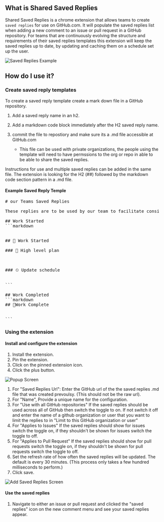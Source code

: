 ## What is Shared Saved Replies

Shared Saved Replies is a chrome extension that allows teams to create `saved replies` for use on GitHub.com. It will populate the saved replies list when adding a new comment to an issue or pull request in a GitHub repository. For teams that are continuously evolving the structure and requirements of their saved replies templates this extension will keep the saved replies up to date, by updating and caching them on a schedule set up the user.

![Saved Replies Example](https://github.com/awright18/SharedSavedReplies/blob/main/src/ChromeExtension/images/main_screen_shot.png)

## How do I use it? 

### Create saved reply templates

To create a saved reply template create a mark down file in a GitHub repository. 

1. Add a saved reply name in an h2. 

1. Add a markdown code block immediately after the H2 saved reply name. 

1. commit the file to repostiory and make sure its a .md file accessible at GitHub.com 
   - This file can be used with private organizations, the people using the template will need to have permssions to the org or repo in able to be able to share the saved replies. 

Instructions for use and multiple saved replies can be added in the same file. The extension is looking for the H2 (##) followed by the markdown code section pattern in a .md file. 

#### Example Saved Reply Temple

<pre>
# our Teams Saved Replies

These replies are to be used by our team to facilitate consistent communication. 

## Work Started
```markdown 
<!-- Fill out the following information -->

## 🚀 Work Started 

### 📝 High level plan

<!-- include any details that may be useful for other reading this comment -->

### ⏲ Update schedule 

<!-- How often do you plan to communicate updates -->
```

## Work Completed
```markdown
## 🎉Work Complete

<!-- share any information that may be valuable to people reading this message 
  including include related issues, prs, or any other details -->
```
</pre>

### Using the extension

#### Install and configure the extension

1. Install the extension. 
1. Pin the extension.
1. Click on the pinned extension icon.
1. Click the plus button. 

![Popup Screen](https://github.com/awright18/SharedSavedReplies/blob/main/src/ChromeExtension/images/popup.png)

1. For "Saved Replies Url": Enter the GitHub url of the the saved replies .md file that was created prevoulsy. (This should not be the raw url).
1. For "Name", Provide a unique name for the configuration. 
1. For "Use with all GitHub repositories" If the saved replies should be used across all of GitHub then switch the toggle to on. If not switch it off and enter the name of a github organization or user that you want to limit the replies to in "Limit to this GitHub organization or user" 
1. For "Applies to Issues" If the saved replies should show for issues switch the toggle on, if they shouldn't be shown for issues switch the toggle to off. 
2. For "Applies to Pull Request" If the saved replies should show for pull requests switch the toggle on, if they shouldn't be shown for pull requests switch the toggle to off. 
1. Set the refresh rate of how often the saved replies will be updated. The default is every 30 minutes. (This process only takes a few hundred milliseconds to perform.)
1. Click save.

![Add Saved Replies Screen](https://github.com/awright18/SharedSavedReplies/blob/main/src/ChromeExtension/images/Add_Screen.png)


#### Use the saved replies

1. Navigate to either an issue or pull request and clicked the "saved replies" icon on the new comment menu and see your saved replies appear. 

